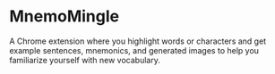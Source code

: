 # MnemoMingle
A Chrome extension where you highlight words or characters and get example sentences, mnemonics, and generated images to help you familiarize yourself with new vocabulary.



